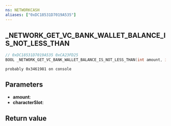 ```yaml
---
ns: NETWORKCASH
aliases: ["0xDC18531D7019A535"]
---
```

## _NETWORK_GET_VC_BANK_WALLET_BALANCE_IS_NOT_LESS_THAN

```c
// 0xDC18531D7019A535 0xCA23FD25
BOOL _NETWORK_GET_VC_BANK_WALLET_BALANCE_IS_NOT_LESS_THAN(int amount, int characterSlot);
```

```
probably 0x3461981 on console  
```

## Parameters
* **amount**: 
* **characterSlot**: 

## Return value
